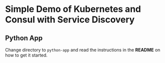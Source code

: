 # Simple Demo of Kubernetes and Consul with Service Discovery

## Python App

Change directory to `python-app` and read the instructions in the **README** on how to get it started.
